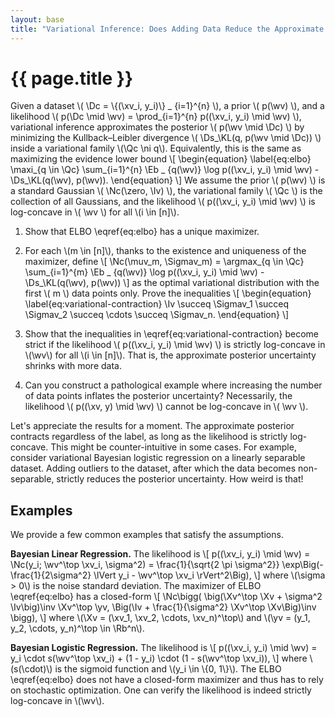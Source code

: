```yaml
---
layout: base 
title: "Variational Inference: Does Adding Data Reduce the Approximate Posterior Uncertainty?"
---
```

# {{ page.title }}

Given a dataset \\( \Dc = \\{(\xv_i, y_i)\\} _ {i=1}^{n} \\), a prior \\( p(\wv) \\), and a likelihood \\( p(\Dc \mid \wv) = \prod_{i=1}^{n} p((\xv_i, y_i) \mid \wv) \\), variational inference approximates the posterior \\( p(\wv \mid \Dc) \\) by minimizing the Kullback–Leibler divergence
\\(
    <!-- \mini_{q \in \Qc} -->
    \Ds_\KL(q, p(\wv \mid \Dc))
\\)
inside a variational family \\(\Qc \ni q\\).
Equivalently, this is the same as maximizing the evidence lower bound
\\[
\begin{equation}
\label{eq:elbo}
    \maxi_{q \in \Qc} \sum_{i=1}^{n} \Eb _ {q(\wv)} \log p((\xv_i, y_i) \mid \wv) - \Ds_\KL(q(\wv), p(\wv)).
\end{equation}
\\]
We assume the prior \\( p(\wv) \\) is a standard Gaussian \\( \Nc(\zero, \Iv) \\), the variational family \\( \Qc \\) is the collection of all Gaussians, and the likelihood \\( p((\xv_i, y_i) \mid \wv) \\) is log-concave in \\( \wv \\) for all \\(i \in [n]\\).

1. Show that ELBO \eqref{eq:elbo} has a unique maximizer.

1. For each \\(m \in [n]\\), thanks to the existence and uniqueness of the maximizer, define
\\[
    \Nc(\muv_m, \Sigmav_m) = \argmax_{q \in \Qc} \sum_{i=1}^{m} \Eb _ {q(\wv)} \log p((\xv_i, y_i) \mid \wv) - \Ds_\KL(q(\wv), p(\wv))
\\]
as the optimal variational distribution with the first \\( m \\) data points only.
Prove the inequalities
\\[
\begin{equation}
\label{eq:variational-contraction}
    \Iv \succeq \Sigmav_1 \succeq \Sigmav_2 \succeq \cdots \succeq \Sigmav_n.
\end{equation}
\\]

1. Show that the inequalities in \eqref{eq:variational-contraction} become strict if the likelihood \\( p((\xv_i, y_i) \mid \wv) \\) is strictly log-concave in \\(\wv\\) for all \\(i \in [n]\\).
That is, the approximate posterior uncertainty shrinks with more data.

1. Can you construct a pathological example where increasing the number of data points inflates the posterior uncertainty?
Necessarily, the likelihood \\( p((\xv, y) \mid \wv) \\) cannot be log-concave in \\( \wv \\).

Let's appreciate the results for a moment.
The approximate posterior contracts regardless of the label, as long as the likelihood is strictly log-concave.
This might be counter-intuitive in some cases.
For example, consider variational Bayesian logistic regression on a linearly separable dataset.
Adding outliers to the dataset, after which the data becomes non-separable, strictly reduces the posterior uncertainty.
How weird is that!

## Examples
We provide a few common examples that satisfy the assumptions.

**Bayesian Linear Regression.**
The likelihood is
\\[
    p((\xv_i, y_i) \mid \wv) = \Nc(y_i; \wv^\top \xv_i, \sigma^2) = \frac{1}{\sqrt{2 \pi \sigma^2}} \exp\Big(-\frac{1}{2\sigma^2} \lVert y_i - \wv^\top \xv_i \rVert^2\Big),
\\]
where \\(\sigma > 0\\) is the noise standard deviation.
The maximizer of ELBO \eqref{eq:elbo} has a closed-form
\\[
\Nc\bigg(
    \big(\Xv^\top \Xv + \sigma^2 \Iv\big)\inv \Xv^\top \yv,
    \Big(\Iv + \frac{1}{\sigma^2} \Xv^\top \Xv\Big)\inv
\bigg),
\\]
where \\(\Xv = (\xv_1, \xv_2, \cdots, \xv_n)^\top\\) and \\(\yv = (y_1, y_2, \cdots, y_n)^\top \in \Rb^n\\).

**Bayesian Logistic Regression.**
The likelihood is
\\[
    p((\xv_i, y_i) \mid \wv) = y_i \cdot s(\wv^\top \xv_i) + (1 - y_i) \cdot (1 - s(\wv^\top \xv_i)),
\\]
where \\(s(\cdot)\\) is the sigmoid function and \\(y_i \in \\{0, 1\\}\\).
The ELBO \eqref{eq:elbo} does not have a closed-form maximizer and thus has to rely on stochastic optimization.
One can verify the likelihood is indeed strictly log-concave in \\(\wv\\).
